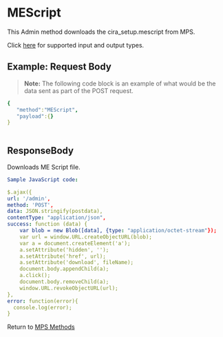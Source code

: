 # MEScript

This Admin method downloads the cira_setup.mescript from MPS. 

Click [here](types.md) for supported input and output types.

## Example: Request Body

>**Note:** The following code block is an example of what would be the data sent as part of the POST request. 

``` yaml
{  
   "method":"MEScript",
   "payload":{}
}
	
```
## ResponseBody

Downloads ME Script file.

``` yaml
Sample JavaScript code: 

$.ajax({
url: '/admin',
method: 'POST',
data: JSON.stringify(postdata),
contentType: "application/json",
success: function (data) {
	var blob = new Blob([data], {type: "application/octet-stream"});
	var url = window.URL.createObjectURL(blob);
	var a = document.createElement('a');
	a.setAttribute('hidden', '');
	a.setAttribute('href', url);
	a.setAttribute('download', fileName);
	document.body.appendChild(a);
	a.click();
	document.body.removeChild(a);
	window.URL.revokeObjectURL(url);
},
error: function(error){
  console.log(error);
}       


```

Return to [MPS Methods](../indexMPS.md)